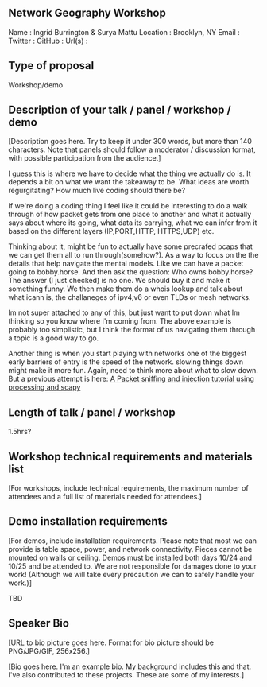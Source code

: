 ## Network Geography Workshop
Name : Ingrid Burrington & Surya Mattu
Location : Brooklyn, NY
Email : 
Twitter : 
GitHub : 
Url(s) : 

## Type of proposal
Workshop/demo

## Description of your talk / panel / workshop / demo
[Description goes here. Try to keep it under 300 words, but more than 140 characters. Note that panels should follow a moderator / discussion format, with possible participation from the audience.]

I guess this is where we have to decide what the thing we actually do is. It depends a bit on what we want the takeaway to be. What ideas are worth regurgitating? How much live coding should there be?

If we're doing a coding thing I feel like it could be interesting to do a walk through of how packet gets from one place to another and what it actually says about where its going, what data its carrying, what we can infer from it based on the different layers (IP,PORT,HTTP, HTTPS,UDP) etc. 

Thinking about it, might be fun to actually have some precrafed pcaps that we can get them all to run through(somehow?). As a way to focus on the the details that help navigate the mental models. Like we can have a packet going to bobby.horse. And then ask the question: Who owns bobby.horse? The answer (I just checked) is no one. We should buy it and make it something funny. We then make them do a whois lookup and talk about what icann is, the challaneges of ipv4,v6 or even TLDs or mesh networks.

Im not super attached to any of this, but just want to put down what Im thinking so you know where I'm coming from.
The above example is probably too simplistic, but I think the format of us navigating them through a topic is a good way to go.


Another thing is  when you start playing with networks one of the biggest early barriers of entry is the speed of the network. slowing things down might make it more fun. Again, need to think more about what to slow down. 
But a previous attempt is here:
[A Packet sniffing and injection tutorial using processing and scapy](http://suryamattu.com/PACKET-SNIFFING-TUTORIAL)


## Length of talk / panel / workshop
1.5hrs?

## Workshop technical requirements and materials list
[For workshops, include technical requirements, the maximum number of attendees and a full list of materials needed for attendees.]

## Demo installation requirements
[For demos, include installation requirements. Please note that most we can provide is table space, power, and network connectivity. Pieces cannot be mounted on walls or ceiling. Demos must be installed both days 10/24 and 10/25 and be attended to. We are not responsible for damages done to your work! (Although we will take every precaution we can to safely handle your work.)]

TBD
## Speaker Bio
[URL to bio picture goes here. Format for bio picture should be PNG/JPG/GIF, 256x256.]

[Bio goes here. I'm an example bio. My background includes this and that. I've also contributed to these projects. These are some of my interests.]

